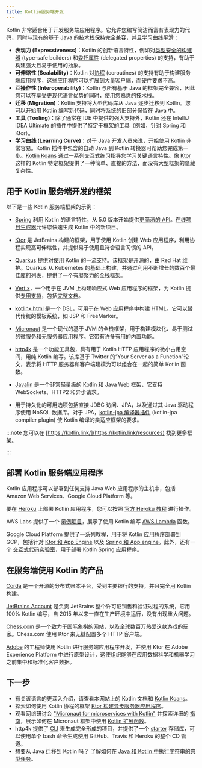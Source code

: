 ```yaml
---
title: Kotlin服务端开发
---
```

Kotlin 非常适合用于开发服务端应用程序。它允许您编写简洁而富有表现力的代码，同时与现有的基于 Java 的技术栈保持完全兼容，并且学习曲线平滑：

* **表现力 (Expressiveness)**：Kotlin 的创新语言特性，例如对[类型安全的构建器](type-safe-builders) (type-safe builders) 和[委托属性](delegated-properties) (delegated properties) 的支持，有助于构建强大且易于使用的抽象。
* **可伸缩性 (Scalability)**：Kotlin 对[协程](coroutines-overview) (coroutines) 的支持有助于构建服务端应用程序，这些应用程序可以扩展到大量客户端，而硬件要求不高。
* **互操作性 (Interoperability)**：Kotlin 与所有基于 Java 的框架完全兼容，因此您可以在享受更现代语言优势的同时，使用您熟悉的技术栈。
* **迁移 (Migration)**：Kotlin 支持将大型代码库从 Java 逐步迁移到 Kotlin。您可以开始用 Kotlin 编写新代码，同时将系统的旧部分保留在 Java 中。
* **工具 (Tooling)**：除了通常在 IDE 中提供的强大支持外，Kotlin 还在 IntelliJ IDEA Ultimate 的插件中提供了特定于框架的工具（例如，针对 Spring 和 Ktor）。
* **学习曲线 (Learning Curve)**：对于 Java 开发人员来说，开始使用 Kotlin 非常容易。Kotlin 插件中包含的自动 Java 到 Kotlin 转换器可帮助您完成第一步。[Kotlin Koans](koans) 通过一系列交互式练习指导您学习关键语言特性。像 [Ktor](https://ktor.io/) 这样的 Kotlin 特定框架提供了一种简单、直接的方法，而没有大型框架的隐藏复杂性。

## 用于 Kotlin 服务端开发的框架

以下是一些 Kotlin 服务端框架的示例：

* [Spring](https://spring.io) 利用 Kotlin 的语言特性，从 5.0 版本开始提供[更简洁的 API](https://spring.io/blog/2017/01/04/introducing-kotlin-support-in-spring-framework-5-0)。[在线项目生成器](https://start.spring.io/#!language=kotlin)允许您快速生成 Kotlin 中的新项目。

* [Ktor](https://github.com/kotlin/ktor) 是 JetBrains 构建的框架，用于使用 Kotlin 创建 Web 应用程序，利用协程实现高可伸缩性，并提供易于使用且符合语言习惯的 API。

* [Quarkus](https://quarkus.io/guides/kotlin) 提供对使用 Kotlin 的一流支持。该框架是开源的，由 Red Hat 维护。Quarkus 从 Kubernetes 的基础上构建，并通过利用不断增长的数百个最佳库的列表，提供了一个有凝聚力的全栈框架。

* [Vert.x](https://vertx.io)，一个用于在 JVM 上构建响应式 Web 应用程序的框架，为 Kotlin 提供[专用支持](https://github.com/vert-x3/vertx-lang-kotlin)，包括[完整文档](https://vertx.io/docs/vertx-core/kotlin/)。

* [kotlinx.html](https://github.com/kotlin/kotlinx.html) 是一个 DSL，可用于在 Web 应用程序中构建 HTML。它可以替代传统的模板系统，如 JSP 和 FreeMarker。

* [Micronaut](https://micronaut.io/) 是一个现代的基于 JVM 的全栈框架，用于构建模块化、易于测试的微服务和无服务器应用程序。它带有许多有用的内置功能。

* [http4k](https://http4k.org/) 是一个功能工具包，具有用于 Kotlin HTTP 应用程序的微小占用空间，用纯 Kotlin 编写。该库基于 Twitter 的“Your Server as a Function”论文，表示将 HTTP 服务器和客户端建模为可以组合在一起的简单 Kotlin 函数。

* [Javalin](https://javalin.io) 是一个非常轻量级的 Kotlin 和 Java Web 框架，它支持 WebSockets、HTTP2 和异步请求。

* 用于持久化的可用选项包括直接 JDBC 访问、JPA，以及通过其 Java 驱动程序使用 NoSQL 数据库。对于 JPA，[kotlin-jpa 编译器插件](no-arg-plugin#jpa-support) (kotlin-jpa compiler plugin) 使 Kotlin 编译的类适应框架的要求。

:::note
您可以在 [https://kotlin.link/](https://kotlin.link/resources) 找到更多框架。

:::

## 部署 Kotlin 服务端应用程序

Kotlin 应用程序可以部署到任何支持 Java Web 应用程序的主机中，包括 Amazon Web Services、Google Cloud Platform 等。

要在 [Heroku](https://www.heroku.com) 上部署 Kotlin 应用程序，您可以按照 [官方 Heroku 教程](https://devcenter.heroku.com/articles/getting-started-with-kotlin) 进行操作。

AWS Labs 提供了一个 [示例项目](https://github.com/awslabs/serverless-photo-recognition)，展示了使用 Kotlin 编写 [AWS Lambda](https://aws.amazon.com/lambda/) 函数。

Google Cloud Platform 提供了一系列教程，用于将 Kotlin 应用程序部署到 GCP，包括针对 [Ktor 和 App Engine](https://cloud.google.com/community/tutorials/kotlin-ktor-app-engine-java8) 以及 [Spring 和 App engine](https://cloud.google.com/community/tutorials/kotlin-springboot-app-engine-java8)。此外，还有一个 [交互式代码实验室](https://codelabs.developers.google.com/codelabs/cloud-spring-cloud-gcp-kotlin)，用于部署 Kotlin Spring 应用程序。

## 在服务端使用 Kotlin 的产品

[Corda](https://www.corda.net/) 是一个开源的分布式账本平台，受到主要银行的支持，并且完全用 Kotlin 构建。

[JetBrains Account](https://account.jetbrains.com/) 是负责 JetBrains 整个许可证销售和验证过程的系统，它用 100% Kotlin 编写，自 2015 年以来一直在生产环境中运行，没有出现重大问题。

[Chess.com](https://www.chess.com/) 是一个致力于国际象棋的网站，以及全球数百万热爱这款游戏的玩家。Chess.com 使用 Ktor 来无缝配置多个 HTTP 客户端。

[Adobe](https://blog.developer.adobe.com/streamlining-server-side-app-development-with-kotlin-be8cf9d8b61a) 的工程师使用 Kotlin 进行服务端应用程序开发，并使用 Ktor 在 Adobe Experience Platform 中进行原型设计，这使组织能够在应用数据科学和机器学习之前集中和标准化客户数据。

## 下一步

* 有关该语言的更深入介绍，请查看本网站上的 Kotlin 文档和 [Kotlin Koans](koans)。
* 探索如何使用 Kotlin 协程的框架 [Ktor 构建异步服务器应用程序](https://ktor.io/docs/server-create-a-new-project.html)。
* 观看网络研讨会 ["Micronaut for microservices with Kotlin"](https://micronaut.io/2020/12/03/webinar-micronaut-for-microservices-with-kotlin/) 并探索详细的 [指南](https://guides.micronaut.io/latest/micronaut-kotlin-extension-fns.html)，展示如何在 Micronaut 框架中使用 [Kotlin 扩展函数](extensions#extension-functions)。
* http4k 提供了 [CLI](https://toolbox.http4k.org) 来生成完全形成的项目，并提供了一个 [starter](https://start.http4k.org) 存储库，可以使用单个 bash 命令生成使用 GitHub、Travis 和 Heroku 的整个 CD 管道。
* 想要从 Java 迁移到 Kotlin 吗？ 了解如何在 [Java 和 Kotlin 中执行字符串的典型任务](java-to-kotlin-idioms-strings)。